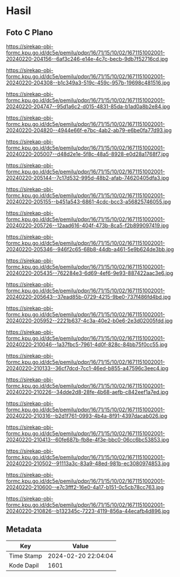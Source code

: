 # Hasil

## Foto C Plano

https://sirekap-obj-formc.kpu.go.id/dc5e/pemilu/pdpr/16/71/15/10/02/1671151002001-20240220-204156--6af3c246-e14e-4c7c-becb-9db7f52716cd.jpg

https://sirekap-obj-formc.kpu.go.id/dc5e/pemilu/pdpr/16/71/15/10/02/1671151002001-20240220-204308--b1c349a3-519c-459c-957b-19698c481516.jpg

https://sirekap-obj-formc.kpu.go.id/dc5e/pemilu/pdpr/16/71/15/10/02/1671151002001-20240220-204747--95d1a6c2-d015-4831-85da-b1ad0a8b2e84.jpg

https://sirekap-obj-formc.kpu.go.id/dc5e/pemilu/pdpr/16/71/15/10/02/1671151002001-20240220-204820--4944e66f-e7bc-4ab2-ab79-e6be0fa77d93.jpg

https://sirekap-obj-formc.kpu.go.id/dc5e/pemilu/pdpr/16/71/15/10/02/1671151002001-20240220-205007--d48d2e1e-5f8c-48a5-8928-e0d28a1768f7.jpg

https://sirekap-obj-formc.kpu.go.id/dc5e/pemilu/pdpr/16/71/15/10/02/1671151002001-20240220-205144--7c17d532-995d-48b2-afab-74620405dfa3.jpg

https://sirekap-obj-formc.kpu.go.id/dc5e/pemilu/pdpr/16/71/15/10/02/1671151002001-20240220-205155--b451a543-6861-4cdc-bcc3-a56825746055.jpg

https://sirekap-obj-formc.kpu.go.id/dc5e/pemilu/pdpr/16/71/15/10/02/1671151002001-20240220-205726--12aad616-404f-473b-8ca5-f2b899097419.jpg

https://sirekap-obj-formc.kpu.go.id/dc5e/pemilu/pdpr/16/71/15/10/02/1671151002001-20240220-205346--946f2c65-68b8-44db-a461-5e9b624de3bb.jpg

https://sirekap-obj-formc.kpu.go.id/dc5e/pemilu/pdpr/16/71/15/10/02/1671151002001-20240220-205435--762284e3-6d69-4ef6-9e93-887422aac3e6.jpg

https://sirekap-obj-formc.kpu.go.id/dc5e/pemilu/pdpr/16/71/15/10/02/1671151002001-20240220-205643--37ead85b-0729-4215-9be0-737f486fd4bd.jpg

https://sirekap-obj-formc.kpu.go.id/dc5e/pemilu/pdpr/16/71/15/10/02/1671151002001-20240220-205952--2221b637-4c3a-40e2-b0e6-2e3d02005fdd.jpg

https://sirekap-obj-formc.kpu.go.id/dc5e/pemilu/pdpr/16/71/15/10/02/1671151002001-20240220-210046--1a37fbc5-7961-4d0f-828c-84bb75f0cc55.jpg

https://sirekap-obj-formc.kpu.go.id/dc5e/pemilu/pdpr/16/71/15/10/02/1671151002001-20240220-210133--36cf7dcd-7cc1-46ed-b855-a47596c3eec4.jpg

https://sirekap-obj-formc.kpu.go.id/dc5e/pemilu/pdpr/16/71/15/10/02/1671151002001-20240220-210226--34dde2d8-28fe-4b68-aefb-c842eef1a7ed.jpg

https://sirekap-obj-formc.kpu.go.id/dc5e/pemilu/pdpr/16/71/15/10/02/1671151002001-20240220-210316--b2d1f761-0993-4b4a-8f91-4397dacab026.jpg

https://sirekap-obj-formc.kpu.go.id/dc5e/pemilu/pdpr/16/71/15/10/02/1671151002001-20240220-210413--60fe687b-fb8e-4f3e-bbc0-06cc6bc53853.jpg

https://sirekap-obj-formc.kpu.go.id/dc5e/pemilu/pdpr/16/71/15/10/02/1671151002001-20240220-210502--91113a3c-83a9-48ed-981b-ec3080974853.jpg

https://sirekap-obj-formc.kpu.go.id/dc5e/pemilu/pdpr/16/71/15/10/02/1671151002001-20240220-210600--e7c3fff2-16e0-4a17-b151-0c5cb78cc763.jpg

https://sirekap-obj-formc.kpu.go.id/dc5e/pemilu/pdpr/16/71/15/10/02/1671151002001-20240220-210826--b132345c-7223-4119-856a-44ecafb4d896.jpg


## Metadata

| Key        | Value               |
| ---------- | ------------------- |
| Time Stamp | 2024-02-20 22:04:04 |
| Kode Dapil | 1601                |



